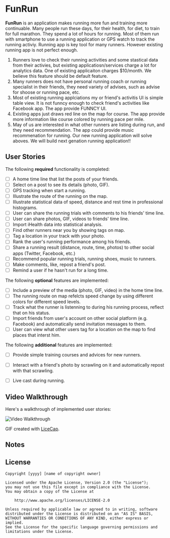 # FunRun

**FunRun** is an application makes running more fun and training more continuable.
Many people run these days, for their health, for diet,  to train for full marathon. They spend a lot of hours for running. Most of them run with smartphone to use a running application or GPS watch to track the running activiy. Running app is key tool for many runners. However existing running app is not perfect enough.
1. Runners love to check their running activities and some stastical data from their activies, but existing applicatiosn/services charge a lot for analytics data. One of existing applicaiton charges $10/month. We believe this feature should be default feature. 
2. Many runners does not have personal running coach or running specialist in their friends, they need variety of advises, such as advise for shoose or running pace, etc.
3. Most of existing running applciations my or friend's activitis UI is simple table view. It is not funncy enough to check friend's activities like Facebook app. The app provide FUNNCY UI.
4. Existing apps just draws red line on the map for course. The app provide more information like course colored by running pace per mile.
5. May of us are interested in what other runners are listing during run, and they need recommendation. The app could provide music recommenation for running.
Our new running application will solve aboves. We will build next genation running application!!

## User Stories

The following **required** functionality is completed:

- [ ] A home time line that list the posts of your friends.
- [ ] Select on a post to see its details (photo, GIF).
- [ ] GPS tracking when start a running.
- [ ] Illustrate the route of the running on the map.
- [ ] Illustrate statistical data of speed, distance and rest time in professional histograms.
- [ ] User can share the running trials with comments to his friends' time line.
- [ ] User can share photos, GIF, videos to friends' time line.
- [ ] Import iHealth data into statistical analysis.
- [ ] Find other runners near you by showing tags on map.
- [ ] Tag a location in your track with your photo.
- [ ] Rank the user's running performance among his friends.
- [ ] Share a running result (distance, route, time, photos) to other social apps (Twitter, Facebook, etc.)
- [ ] Recommend popular running trials, running shoes, music to runners.
- [ ] Make comments, like, repost a friend's post.
- [ ] Remind a user if he hasn't run for a long time.

The following **optional** features are implemented:

- [ ] Include a preview of the media (photo, GIF, video) in the home time line.
- [ ] The running route on map refelcts speed change by using different colors for different speed levels.
- [ ] Track what the runner is listenning to during his running process, reflect that on his status.
- [ ] Import friends from user's account on other social platform (e.g. Facebook) and automatically send invitation messages to them.
- [ ] User can view what other users tag for a location on the map to find places that interst him.

The following **additional** features are implemented:

- [ ] Provide simple training courses and advices for new runners.
- [ ] Interact with a friend's photo by scrawling on it and automatically repost with that scrawling.
- [ ] Live cast during running.


## Video Walkthrough

Here's a walkthrough of implemented user stories:

<img src='https://github.com/' title='Video Walkthrough' width='' alt='Video Walkthrough' />

GIF created with [LiceCap](http://www.cockos.com/licecap/).

## Notes


## License

    Copyright [yyyy] [name of copyright owner]

    Licensed under the Apache License, Version 2.0 (the "License");
    you may not use this file except in compliance with the License.
    You may obtain a copy of the License at

        http://www.apache.org/licenses/LICENSE-2.0

    Unless required by applicable law or agreed to in writing, software
    distributed under the License is distributed on an "AS IS" BASIS,
    WITHOUT WARRANTIES OR CONDITIONS OF ANY KIND, either express or implied.
    See the License for the specific language governing permissions and
    limitations under the License.


